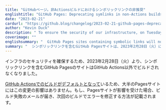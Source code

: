 ```yaml
---
title: "GitHubページ。非Actionsビルドにおけるシンボリックリンクの非推奨"
englishtitle: "GitHub Pages: Deprecating symlinks in non-Actions builds"
date: "2023-02-21"
cardurl: "https://github.blog/changelog/2023-02-21-github-pages-deprecating-symlinks-in-non-actions-builds"
author: "Kevin Duck"
description: " To ensure the security of our infrastructure, on Tuesday, February 28th, 2023 GitHub Pages sites that contain symbolic links will no longer build outside of GitHub Actions.  The majority of Pages sites will not be affected by this change since building with GitHub Actions is the default . If any of your Pages sites is affected, you will receive a build failure email with instructions how to fix the error on your next build.  "
coverimage: ""
englishsummary: "  GitHub Pages sites containing symbolic links will no longer build outside of GitHub Actions on Tuesday, February 28th, 2023, but most Pages sites will not be affected by this change."
summary: "  シンボリックリンクを含むGitHub Pagesサイトは、2023年2月28日（火）にGitHub Actionsの外部でビルドできなくなりますが、ほとんどのPagesサイトにはこの変更の影響はありません。"
---
```


<p>インフラのセキュリティを確保するため、2023年2月28日（火）より、シンボリックリンクを含むGitHub PagesのサイトはGitHub Actions以外でビルドされなくなりました。</p>
<p><a href="https://github.blog/2022-08-10-github-pages-now-uses-actions-by-default/">GitHub Actionsでのビルドがデフォルトとなって</a>いるため、大半のPagesサイトにはこの変更の影響はありません。もし、Pagesサイトが影響を受けた場合、ビルド失敗のメールが届き、次回のビルドでエラーを修正する方法が記載されます。</p>


